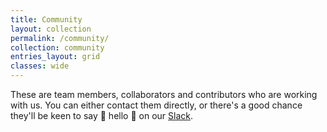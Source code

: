 ```yaml
---
title: Community
layout: collection
permalink: /community/
collection: community
entries_layout: grid
classes: wide
---
```


These are team members, collaborators and contributors who are working with us. You can either contact them directly, or there's a good chance they'll be keen to say 👋 hello 👋 on our [Slack](https://join.slack.com/t/safehr-community/shared_invite/zt-2u0fbklhz-pcg4wGR~s1aXWbLEsqjUKg).
